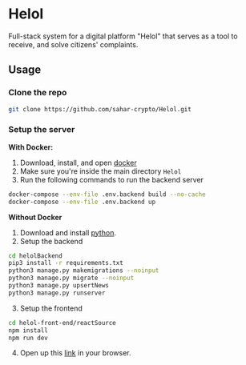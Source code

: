 # Helol
Full-stack system for a digital platform "Helol" that serves as a tool to receive, and solve citizens' complaints.

## Usage
### Clone the repo
```bash
git clone https://github.com/sahar-crypto/Helol.git
```
### Setup the server
**With Docker:**
1. Download, install, and open [docker](https://docs.docker.com/get-started/get-docker/)
2. Make sure you're inside the main directory `Helol`
3. Run the following commands to run the backend server
```bash
docker-compose --env-file .env.backend build --no-cache
docker-compose --env-file .env.backend up
```
**Without Docker**
1. Download and install [python](https://www.python.org/downloads/).
2. Setup the backend
```bash
cd helolBackend
pip3 install -r requirements.txt
python3 manage.py makemigrations --noinput
python3 manage.py migrate --noinput
python3 manage.py upsertNews
python3 manage.py runserver
```
3. Setup the frontend
```bash
cd helol-front-end/reactSource
npm install
npm run dev
```
4. Open up this [link](http://localhost:5173/) in your browser.


